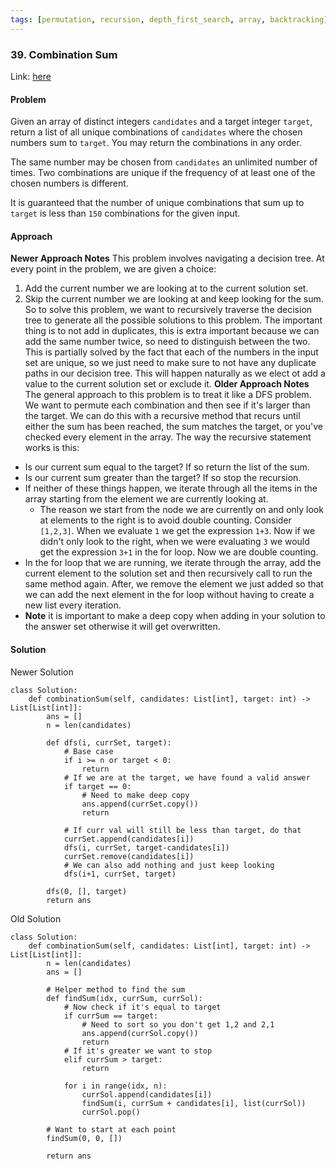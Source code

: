 ```yaml
---
tags: [permutation, recursion, depth_first_search, array, backtracking]
---
```


### 39. Combination Sum
Link: [here](https://leetcode.com/problems/combination-sum/)

#### Problem 
Given an array of distinct integers `candidates` and a target integer `target`, return a list of all unique combinations of `candidates` where the chosen numbers sum to `target`. You may return the combinations in any order.

The same number may be chosen from `candidates` an unlimited number of times. Two combinations are unique if the frequency of at least one of the chosen numbers is different.

It is guaranteed that the number of unique combinations that sum up to `target` is less than `150` combinations for the given input.

#### Approach
**Newer Approach Notes**
This problem involves navigating a decision tree. At every point in the problem, we are given a choice:
1. Add the current number we are looking at to the current solution set.
2. Skip the current number we are looking at and keep looking for the sum.
So to solve this problem, we want to recursively traverse the decision tree to generate all the possible solutions to this problem. The important thing is to not add in duplicates, this is extra important because we can add the same number twice, so need to distinguish between the two. This is partially solved by the fact that each of the numbers in the input set are unique, so we just need to make sure to not have any duplicate paths in our decision tree. This will happen naturally as we elect ot add a value to the current solution set or exclude it. 
**Older Approach Notes**
The general approach to this problem is to treat it like a DFS problem. We want to permute each combination and then see if it's larger than the target. We can do this with a recursive method that recurs until either the sum has been reached, the sum matches the target, or you've checked every element in the array.
The way the recursive statement works is this:
- Is our current sum equal to the target? If so return the list of the sum.
- Is our current sum greater than the target? If so stop the recursion.
- If neither of these things happen, we iterate through all the items in the array starting from the element we are currently looking at. 
  - The reason we start from the node we are currently on and only look at elements to the right is to avoid double counting. Consider `[1,2,3]`. When we evaluate `1` we get the expression `1+3`. Now if we didn't only look to the right, when we were evaluating `3` we would get the expression `3+1` in the for loop. Now we are double counting.
- In the for loop that we are running, we iterate through the array, add the current element to the solution set and then recursively call to run the same method again. After, we remove the element we just added so that we can add the next element in the for loop without having to create a new list every iteration.
- <b>Note</b> it is important to make a deep copy when adding in your solution to the answer set otherwise it will get overwritten.

#### Solution
Newer Solution
```
class Solution:
    def combinationSum(self, candidates: List[int], target: int) -> List[List[int]]:
        ans = []
        n = len(candidates)

        def dfs(i, currSet, target):
            # Base case
            if i >= n or target < 0:
                return
            # If we are at the target, we have found a valid answer
            if target == 0:
                # Need to make deep copy
                ans.append(currSet.copy())
                return
            
            # If curr val will still be less than target, do that
            currSet.append(candidates[i])
            dfs(i, currSet, target-candidates[i])
            currSet.remove(candidates[i])
            # We can also add nothing and just keep looking
            dfs(i+1, currSet, target)

        dfs(0, [], target)
        return ans
```

Old Solution
```
class Solution:
    def combinationSum(self, candidates: List[int], target: int) -> List[List[int]]:
        n = len(candidates)
        ans = []
        
        # Helper method to find the sum
        def findSum(idx, currSum, currSol):
            # Now check if it's equal to target
            if currSum == target:
                # Need to sort so you don't get 1,2 and 2,1 
                ans.append(currSol.copy())
                return
            # If it's greater we want to stop
            elif currSum > target:
                return
            
            for i in range(idx, n):
                currSol.append(candidates[i])
                findSum(i, currSum + candidates[i], list(currSol))
                currSol.pop()
                
        # Want to start at each point
        findSum(0, 0, [])
        
        return ans
```